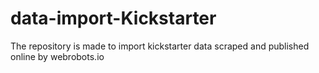 # data-import-Kickstarter
The repository is made to import kickstarter data scraped and published online by webrobots.io
